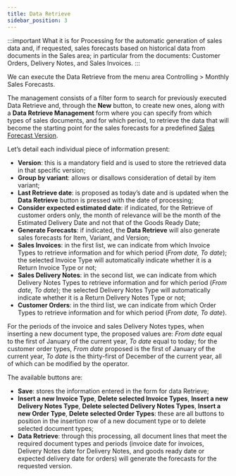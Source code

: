 ```yaml
---
title: Data Retrieve
sidebar_position: 3
---
```


:::important What it is for
Processing for the automatic generation of sales data and, if requested, sales forecasts based on historical data from documents in the Sales area; in particular from the documents: Customer Orders, Delivery Notes, and Sales Invoices.
:::

We can execute the Data Retrieve from the menu area Controlling > Monthly Sales Forecasts.

The management consists of a filter form to search for previously executed Data Retrieve and, through the **New** button, to create new ones, along with a **Data Retrieve Management** form where you can specify from which types of sales documents, and for which period, to retrieve the data that will become the starting point for the sales forecasts for a predefined [Sales Forecast Version](/docs/configurations/tables/controlling/forecast/pv-versions).

Let’s detail each individual piece of information present:

- **Version**: this is a mandatory field and is used to store the retrieved data in that specific version;
- **Group by variant**: allows or disallows consideration of detail by item variant;
- **Last Retrieve date**: is proposed as today’s date and is updated when the **Data Retrieve** button is pressed with the date of processing;
- **Consider expected estimated date**: if indicated, for the Retrieve of customer orders only, the month of relevance will be the month of the Estimated Delivery Date and not that of the Goods Ready Date;
- **Generate Forecasts**: if indicated, the **Data Retrieve** will also generate sales forecasts for Item, Variant, and Version;
- **Sales Invoices**: in the first list, we can indicate from which Invoice Types to retrieve information and for which period (*From date, To date*); the selected Invoice Type will automatically indicate whether it is a Return Invoice Type or not;
- **Sales Delivery Notes**: in the second list, we can indicate from which Delivery Notes Types to retrieve information and for which period (*From date, To date*); the selected Delivery Notes Type will automatically indicate whether it is a Return Delivery Notes Type or not;
- **Customer Orders**: in the third list, we can indicate from which Order Types to retrieve information and for which period (*From date, To date*).

For the periods of the invoice and sales Delivery Notes types, when inserting a new document type, the proposed values are: *From date* equal to the first of January of the current year, *To date* equal to today; for the customer order types, *From date* proposed is the first of January of the current year, *To date* is the thirty-first of December of the current year, all of which can be modified by the operator.

The available buttons are:

- **Save**: stores the information entered in the form for data Retrieve;
- **Insert a new Invoice Type**, **Delete selected Invoice Types**, **Insert a new Delivery Notes Type**, **Delete selected Delivery Notes Types**, **Insert a new Order Type**, **Delete selected Order Types**: these are all buttons to position in the insertion row of a new document type or to delete selected document types;
- **Data Retrieve**: through this processing, all document lines that meet the required document types and periods (invoice date for invoices, Delivery Notes date for Delivery Notes, and goods ready date or expected delivery date for orders) will generate the forecasts for the requested version.